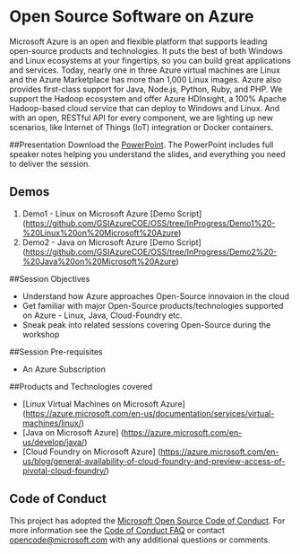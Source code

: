 # Open Source Software on Azure
Microsoft Azure is an open and flexible platform that supports leading open-source products and technologies. It puts the best of both Windows and Linux ecosystems at your fingertips, so you can build great applications and services. Today, nearly one in three Azure virtual machines are Linux and the Azure Marketplace has more than 1,000 Linux images. Azure also provides first-class support for Java, Node.js, Python, Ruby, and PHP. We support the Hadoop ecosystem and offer Azure HDInsight, a 100% Apache Hadoop-based cloud service that can deploy to Windows and Linux. And with an open, RESTful API for every component, we are lighting up new scenarios, like Internet of Things (IoT) integration or Docker containers.

##Presentation
Download the [PowerPoint](https://github.com/GSIAzureCOE/OSS/blob/InProgress/Open%20Source%20on%20Microsoft%20Azure.pptx). The PowerPoint includes full speaker notes helping you understand the slides, and everything you need to deliver the session.

## Demos
1. Demo1 - Linux on Microsoft Azure [Demo Script] (https://github.com/GSIAzureCOE/OSS/tree/InProgress/Demo1%20-%20Linux%20on%20Microsoft%20Azure)
2. Demo2 - Java on Microsoft Azure [Demo Script] (https://github.com/GSIAzureCOE/OSS/tree/InProgress/Demo2%20-%20Java%20on%20Microsoft%20Azure)

##Session Objectives
* Understand how Azure approaches Open-Source innovaion in the cloud
* Get familiar with major Open-Source products/technologies supported on Azure - Linux, Java, Cloud-Foundry etc.
* Sneak peak into related sessions covering Open-Source during the workshop
  
 ##Session Pre-requisites
* An Azure Subscription

##Products and Technologies covered 
* [Linux Virtual Machines on Microsoft Azure] (https://azure.microsoft.com/en-us/documentation/services/virtual-machines/linux/)
* [Java on Microsoft Azure] (https://azure.microsoft.com/en-us/develop/java/)
* [Cloud Foundry on Microsoft Azure] (https://azure.microsoft.com/en-us/blog/general-availability-of-cloud-foundry-and-preview-access-of-pivotal-cloud-foundry/)

## Code of Conduct

This project has adopted the [Microsoft Open Source Code of Conduct](https://opensource.microsoft.com/codeofconduct/). For more information see the [Code of Conduct FAQ](https://opensource.microsoft.com/codeofconduct/faq/) or contact [opencode@microsoft.com](mailto:opencode@microsoft.com) with any additional questions or comments.
